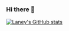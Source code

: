 ### Hi there 👋

<!--
**laneyNL/laneyNL** is a ✨ _special_ ✨ repository because its `README.md` (this file) appears on your GitHub profile.

Here are some ideas to get you started:

- 🔭 I’m currently working on ...
- 🌱 I’m currently learning ...
- 👯 I’m looking to collaborate on ...
- 🤔 I’m looking for help with ...
- 💬 Ask me about ...
- 📫 How to reach me: ...
- 😄 Pronouns: ...
- ⚡ Fun fact: ...
-->


[![Laney's GitHub stats](https://github-readme-stats.vercel.app/api?username=laneyNL)](https://github.com/anuraghazra/github-readme-stats)
